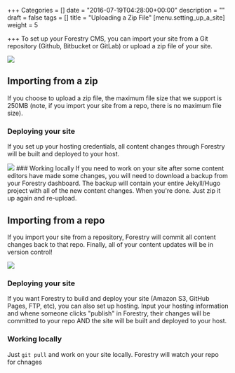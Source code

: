 +++
Categories = []
date = "2016-07-19T04:28:00+00:00"
description = ""
draft = false
tags = []
title = "Uploading a Zip File"
[menu.setting_up_a_site]
weight = 5

+++
To set up your Forestry CMS, you can import your site from a Git repository (Github, Bitbucket or GitLab) or upload a zip file of your site.  

<img src="/docs/forestryio/images/Screen Shot 2016-08-18 at 10.48.54 AM.png" class="medium center">

## Importing from a zip

If you choose to upload a zip file, the maximum file size that we support is 250MB (note, if you import your site from a repo, there is no maximum file size).

### Deploying your site
If you set up your hosting credentials, all content changes through Forestry will be built and deployed to your host.

<img src="/docs/forestryio/images/download-backup-forestry.png" class="small right">
### Working locally 
If you need to work on your site after some content editors have made some changes, you will need to download a backup from your Forestry dashboard. The backup will contain your entire Jekyll/Hugo project with all of the new content changes.  When you're done. Just  zip it up again and re-upload.

## Importing from a repo
If you import your site from a repository, Forestry will commit all content changes back to that repo.  Finally, all of your content updates will be in version control! 

![](/docs/forestryio/images/github-content-version-control-jekyll-hugo.png)

### Deploying your site
If you want Forestry to build and deploy your site (Amazon S3, GitHub Pages, FTP, etc), you can also set up hosting. Input your hosting information and whene someone clicks "publish" in Forestry, their changes will be committed to your repo AND the site will be built and deployed to your host. 

### Working locally 
Just <code>git pull</code> and work on your site locally. Forestry will watch your repo for chnages